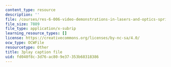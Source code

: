 ```yaml
---
content_type: resource
description: ''
file: /courses/res-6-006-video-demonstrations-in-lasers-and-optics-spring-2008/fd040f8c3d76ac809e37353b68318386_YNueJ1Al-CI.srt
file_size: 7889
file_type: application/x-subrip
learning_resource_types: []
license: https://creativecommons.org/licenses/by-nc-sa/4.0/
ocw_type: OCWFile
resourcetype: Other
title: 3play caption file
uid: fd040f8c-3d76-ac80-9e37-353b68318386
---
```

